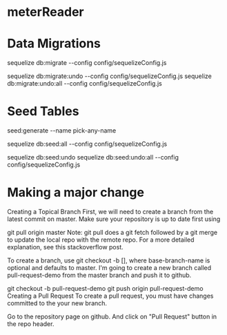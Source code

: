 # meterReader

# Data Migrations

sequelize db:migrate --config config/sequelizeConfig.js

sequelize db:migrate:undo --config config/sequelizeConfig.js
sequelize db:migrate:undo:all --config config/sequelizeConfig.js

# Seed Tables

seed:generate --name pick-any-name

sequelize db:seed:all --config config/sequelizeConfig.js

sequelize db:seed:undo
sequelize db:seed:undo:all --config config/sequelizeConfig.js

# Making a major change

Creating a Topical Branch
First, we will need to create a branch from the latest commit on master. Make sure your repository is up to date first using

git pull origin master
Note: git pull does a git fetch followed by a git merge to update the local repo with the remote repo. For a more detailed explanation, see this stackoverflow post.

To create a branch, use git checkout -b <new-branch-name> [<base-branch-name>], where base-branch-name is optional and defaults to master. I'm going to create a new branch called pull-request-demo from the master branch and push it to github.

git checkout -b pull-request-demo
git push origin pull-request-demo
Creating a Pull Request
To create a pull request, you must have changes committed to the your new branch.

Go to the repository page on github. And click on "Pull Request" button in the repo header.
